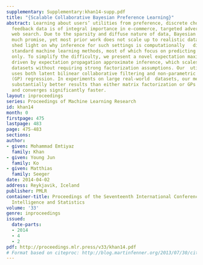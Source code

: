 ```yaml
---
supplementary: Supplementary:khan14-supp.pdf
title: "{Scalable Collaborative Bayesian Preference Learning}"
abstract: Learning about users’ utilities from preference, discrete choice or implicit
  feedback data is of integral importance in e-commerce, targeted advertising and
  web search. Due to the sparsity and diffuse nature of data, Bayesian approaches  hold
  much promise, yet most prior work does not scale up to realistic data sizes. We
  shed light on why inference for such settings is computationally   difficult for
  standard machine learning methods, most of which focus on predicting explicit ratings
  only. To simplify the difficulty, we present a novel expectation maximization algorithm,
  driven by expectation propagation approximate inference, which scales to very large
  datasets without requiring strong factorization assumptions. Our  utility model
  uses both latent bilinear collaborative filtering and non-parametric Gaussian process
  (GP) regression. In experiments on large real-world  datasets, our method gives
  substantially better results than either matrix factorization or GPs in isolation,
  and converges significantly faster.
layout: inproceedings
series: Proceedings of Machine Learning Research
id: khan14
month: 0
firstpage: 475
lastpage: 483
page: 475-483
sections: 
author:
- given: Mohammad Emtiyaz
  family: Khan
- given: Young Jun
  family: Ko
- given: Matthias
  family: Seeger
date: 2014-04-02
address: Reykjavik, Iceland
publisher: PMLR
container-title: Proceedings of the Seventeenth International Conference on Artificial
  Intelligence and Statistics
volume: '33'
genre: inproceedings
issued:
  date-parts:
  - 2014
  - 4
  - 2
pdf: http://proceedings.mlr.press/v33/khan14.pdf
# Format based on citeproc: http://blog.martinfenner.org/2013/07/30/citeproc-yaml-for-bibliographies/
---
```

